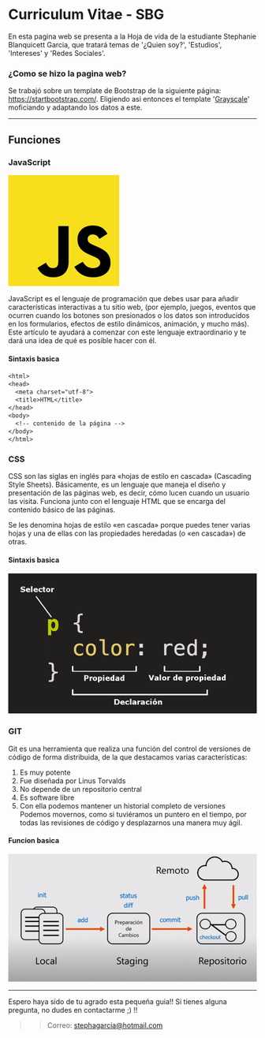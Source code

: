 # Curriculum Vitae - SBG

En esta pagina web se presenta a la Hoja de vida de la estudiante Stephanie Blanquicett Garcia, que tratará temas de '¿Quien soy?', 'Estudios', 'Intereses' y 'Redes Sociales'.


### ¿Como se hizo la pagina web?

Se trabajó sobre un template de Bootstrap de la siguiente página: https://startbootstrap.com/.
Eligiendo asi entonces el template '[Grayscale](https://startbootstrap.com/theme/grayscale)' moficiando y adaptando los datos a este.

___

## Funciones 
### JavaScript

![JS](https://github.com/Sh4d0wBG/Javascript_Tarea_1/blob/master/assets/img/descarga.png)

JavaScript es el lenguaje de programación que debes usar para añadir características interactivas a tu sitio web, (por ejemplo, juegos, eventos que ocurren cuando los botones son presionados o los datos son introducidos en los formularios, efectos de estilo dinámicos, animación, y mucho más). Este artículo te ayudará a comenzar con este lenguaje extraordinario y te dará una idea de qué es posible hacer con él.

#### Sintaxis basica


``` <!DOCTYPE html>
<html>
<head>
  <meta charset="utf-8">
  <title>HTML</title>
</head>
<body>
  <!-- contenido de la página -->
</body>
</html>
```


### CSS

CSS son las siglas en inglés para «hojas de estilo en cascada» (Cascading Style Sheets). Básicamente, es un lenguaje que maneja el diseño y presentación de las páginas web, es decir, cómo lucen cuando un usuario las visita. Funciona junto con el lenguaje HTML que se encarga del contenido básico de las páginas.

Se les denomina hojas de estilo «en cascada» porque puedes tener varias hojas y una de ellas con las propiedades heredadas (o «en cascada») de otras.

#### Sintaxis basica

![CSS](https://github.com/Bla4ckGM1nd/TALLER_1_GIT/blob/master/assets/img/csspartes.png)

### GIT

Git es una herramienta que realiza una función del control de versiones de código de forma distribuida, de la que destacamos varias características:

1. Es muy potente
2. Fue diseñada por Linus Torvalds
3. No depende de un repositorio central
4. Es software libre
5. Con ella podemos mantener un historial completo de versiones
Podemos movernos, como si tuviéramos un puntero en el tiempo, por todas las revisiones de código y desplazarnos una manera muy ágil.

#### Funcion basica
![GIT](https://github.com/Bla4ckGM1nd/TALLER_1_GIT/blob/master/assets/img/git_vida_mrr.png)

___

Espero haya sido de tu agrado esta pequeña guia!! Si tienes alguna pregunta, no dudes en contactarme ;) !!

>> Correo: stephagarcia@hotmail.com